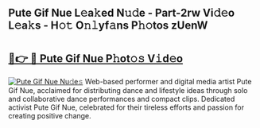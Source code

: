 ## Pute Gif Nue L𝚎a𝚔ed N𝚞𝚍e - Part-2rw Vi𝚍𝚎o L𝚎a𝚔s - H𝚘𝚝 O𝚗𝚕yf𝚊ns P𝚑𝚘tos zUenW

# <h2><a href="http://kf45s2.oniu.top/?m=Pute+Gif+Nue">🔗👉 🔴 Pute Gif Nue P𝚑ot𝚘𝚜 V𝚒d𝚎o</a></h2>

[![Pute Gif Nue Nu𝚍e𝚜](https://i.imgur.com/0qMVB7G.gif)](http://kf45s2.oniu.top/?m=Pute+Gif+Nue)
Web-based performer and digital media artist Pute Gif Nue, acclaimed for distributing dance and lifestyle ideas through solo and collaborative dance performances and compact clips. Dedicated activist Pute Gif Nue, celebrated for their tireless efforts and passion for creating positive change.  

